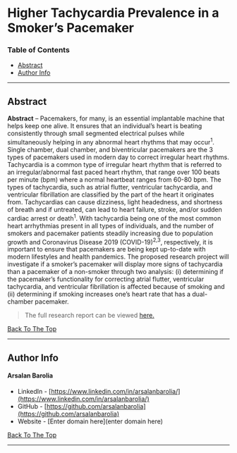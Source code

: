 <a href='#project' id='project' class='anchor' aria-hidden='true'></a>

# Higher Tachycardia Prevalence in a Smoker’s Pacemaker

### Table of Contents

- [Abstract](#abstract)
- [Author Info](#author-info)

---

## Abstract

<p align="justify">

<b>Abstract</b> – Pacemakers, for many, is an essential implantable machine that helps keep one alive. It ensures that an individual’s heart is beating consistently through small segmented electrical pulses while simultaneously helping in any abnormal heart rhythms that may occur<sup>1</sup>. Single chamber, dual chamber, and biventricular pacemakers are the 3 types of pacemakers used in modern day to correct irregular heart rhythms. Tachycardia is a common type of irregular heart rhythm that is referred to an irregular/abnormal fast paced heart rhythm, that range over 100 beats per minute (bpm) where a normal heartbeat ranges from 60-80 bpm. The types of tachycardia, such as atrial flutter, ventricular tachycardia, and ventricular fibrillation are classified by the part of the heart it originates from. Tachycardias can cause dizziness, light headedness, and shortness of breath and if untreated, can lead to heart failure, stroke, and/or sudden cardiac arrest or death<sup>1</sup>. With tachycardia being one of the most common heart arrhythmias present in all types of individuals, and the number of smokers and pacemaker patients steadily increasing due to population growth and Coronavirus Disease 2019 (COVID-19)<sup>2,3</sup>, respectively, it is important to ensure that pacemakers are being kept up-to-date with modern lifestyles and health pandemics. The proposed research project will investigate if a smoker’s pacemaker will display more signs of tachycardia than a pacemaker of a non-smoker through two analysis: (i) determining if the pacemaker’s functionality for correcting atrial flutter, ventricular tachycardia, and ventricular fibrillation is affected because of smoking and (ii) determining if smoking increases one’s heart rate that has a dual-chamber pacemaker.

</p>

> The full research report can be viewed [here.](files/Tachycardia-Prevalence-in-Pacemaker.pdf)

[Back To The Top](#project)

---

## Author Info

<h4> Arsalan Barolia</h4>

- LinkedIn - [https://www.linkedin.com/in/arsalanbarolia/](https://www.linkedin.com/in/arsalanbarolia/)
- GitHub - [https://github.com/arsalanbarolia](https://github.com/arsalanbarolia)
- Website - [Enter domain here](enter domain here)

<p></p>

[Back To The Top](#project)

---
